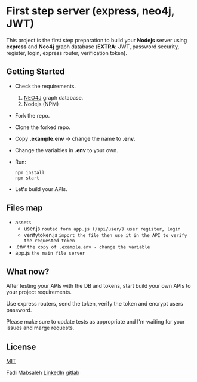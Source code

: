 # First step server (express, neo4j, JWT)

This project is the first step preparation to build your **Nodejs** server using **express** and **Neo4j** graph database (**EXTRA**: JWT, password security, register, login, express router, verification token).

## Getting Started

- Check the requirements.

  1. [NEO4J](https://neo4j.com/) graph database.
  2. Nodejs (NPM)

- Fork the repo.
- Clone the forked repo.
- Copy **.example.env** -> change the name to **.env**.
- Change the variables in **.env** to your own.
- Run:
  ```
  npm install
  npm start
  ```
- Let's build your APIs.

## Files map

- assets
  - user.js ``` routed form app.js (/api/user/) user register, login ```
  - verifytoken.js ``` import the file then use it in the API to verify the requested token ```
- .env ``` the copy of .example.env - change the variable ```
- app.js ``` the main file server ```


## What now?
After testing your APIs with the DB and tokens, start build your own APIs to your project requirements.

Use express routers, send the token, verify the token and encrypt users password.

Please make sure to update tests as appropriate and I'm waiting for your issues and marge requests.

## License
[MIT](https://choosealicense.com/licenses/mit/)

Fadi Mabsaleh [LinkedIn](https://www.linkedin.com/in/fadi-mabsaleh/) [gitlab](https://gitlab.com/fadimoubassaleh)